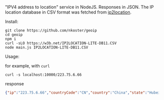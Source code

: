 "IPV4 address to location" service in NodeJS.
Responses in JSON.
The IP location database in CSV format was fetched from [ip2location](http://lite.ip2location.com).

Install:

```
git clone https://github.com/nkoster/geoip
cd geoip
npm i
curl -sLO https://w3b.net/IP2LOCATION-LITE-DB11.CSV
node main.js IP2LOCATION-LITE-DB11.CSV
```

Usage:

for example, with `curl`
```
curl -s localhost:10000/223.75.6.66
```
response
```json
{"ip":"223.75.6.66","countryCode":"CN","country":"China","state":"Hubei","city":"Wuhan"}
```
